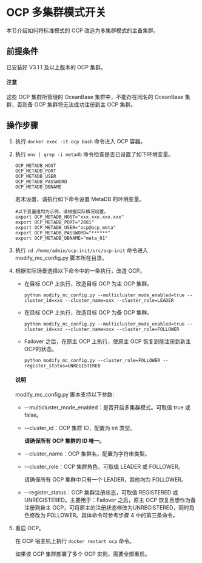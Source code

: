OCP 多集群模式开关 
================================

本节介绍如何将标准模式的 OCP 改造为多集群模式的主备集群。

前提条件 
-------------------------

已安装好 V3.1.1 及以上版本的 OCP 集群。

<main id="notice" type='notice'><h4>注意</h4><p>这些 OCP 集群所管理的 OceanBase 集群中，不能存在同名的 OceanBase 集群，否则备 OCP 集群将无法成功注册到主 OCP 集群。</p></main>



操作步骤 
-------------------------

1. 执行 `docker exec -it ocp bash` 命令进入 OCP 容器。

   

2. 执行 `env | grep -i metadb` 命令检查是否已设置了如下环境变量。

   ```unknow
   OCP_METADB_HOST
   OCP_METADB_PORT
   OCP_METADB_USER
   OCP_METADB_PASSWORD
   OCP_METADB_DBNAME
   ```

   

   若未设置，请执行如下命令设置 MetaDB 的环境变量。

   ```unknow
   #以下变量值均为示例，请根据实际情况设置。
   export OCP_METADB_HOST="xxx.xxx.xxx.xxx"
   export OCP_METADB_PORT="2881"
   export OCP_METADB_USER="ocp@ocp_meta"
   export OCP_METADB_PASSWORD="******"
   export OCP_METADB_DBNAME="meta_01"
   ```

   

3. 执行 `cd /home/admin/ocp-init/src/ocp-init` 命令进入 modify_mc_config.py 脚本所在目录。

   

4. 根据实际场景选择以下命令中的一条执行，改造 OCP。

   * 在目标 OCP 上执行，改造目标 OCP 为主 OCP 集群。

     ```unknow
     python modify_mc_config.py --multicluster_mode_enabled=true --cluster_id=xxx --cluster_name=xxx --cluster_role=LEADER
     ```

     
   
   * 在目标 OCP 上执行，改造目标 OCP 为备 OCP 集群。

     ```unknow
     python modify_mc_config.py --multicluster_mode_enabled=true --cluster_id=xxx --cluster_name=xxx --cluster_role=FOLLOWER
     ```

     
   
   * Failover 之后，在原主 OCP 上执行，使原主 OCP 恢复到能注册到新主 OCP的状态。

     ```unknow
     python modify_mc_config.py --cluster_role=FOLLOWER --register_status=UNREGISTERED
     ```

     
   

   


   <main id="notice" type='explain'><h4>说明</h4><p>modify_mc_config.py 脚本支持以下参数:</p></main>

   
   * --multicluster_mode_enabled：是否开启多集群模式。可取值 true 或 false。

     
   
   * --cluster_id：OCP 集群 ID，配置为 int 类型。

     **请确保所有 OCP 集群的 ID 唯一。**
     
   
   * --cluster_name：OCP 集群名，配置为字符串类型。

     
   
   * --cluster_role：OCP 集群角色，可取值 LEADER 或 FOLLOWER。

     请确保所有 OCP 集群中只有一个 LEADER，其他均为 FOLLOWER。
     
   
   * --register_status：OCP 集群注册状态，可取值 REGISTERED 或 UNREGISTERED。主要用于：Failover 之后，原主 OCP 恢复且想作为备注册到新主 OCP，可将原主的注册状态修改为UNREGISTERED，同时角色修改为 FOLLOWER。具体命令可参考步骤 4 中的第三条命令。

     
   

   
   

5. 重启 OCP。

   在 OCP 宿主机上执行 `docker restart ocp` 命令。

   如果该 OCP 集群部署了多个 OCP 实例，需要全部重启。
   



